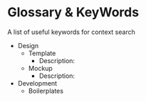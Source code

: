 # Glossary & KeyWords

A list of useful keywords for context search 

- Design
    - Template
        - Description:
    - Mockup
        - Description:
- Development
    - Boilerplates


